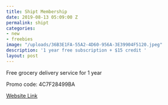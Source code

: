 ```yaml
---
title: Shipt Membership
date: 2019-08-13 05:09:00 Z
permalink: shipt
categories:
- new
- freebies
image: "/uploads/36B3E1FA-55A2-4D60-956A-3E39904F5120.jpeg"
description: '1 year free subscription + $15 credit '
layout: post
---
```


Free grocery delivery service for 1 year 

Promo code: 4C7F28499BA

[Website Link](https://signup.shipt.com/)

